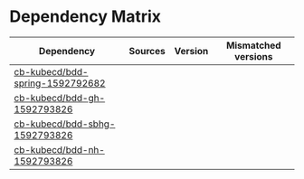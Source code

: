 # Dependency Matrix

Dependency | Sources | Version | Mismatched versions
---------- | ------- | ------- | -------------------
[cb-kubecd/bdd-spring-1592792682](https://github.com/cb-kubecd/bdd-spring-1592792682.git) |  | []() | 
[cb-kubecd/bdd-gh-1592793826](https://github.com/cb-kubecd/bdd-gh-1592793826.git) |  | []() | 
[cb-kubecd/bdd-sbhg-1592793826](https://github.com/cb-kubecd/bdd-sbhg-1592793826.git) |  | []() | 
[cb-kubecd/bdd-nh-1592793826](https://github.com/cb-kubecd/bdd-nh-1592793826.git) |  | []() | 
